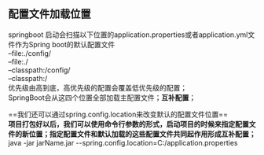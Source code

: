 ﻿## 配置文件加载位置

springboot 启动会扫描以下位置的application.properties或者application.yml文件作为Spring boot的默认配置文件  
–file:./config/  
–file:./  
–classpath:/config/  
–classpath:/  
优先级由高到底，高优先级的配置会覆盖低优先级的配置；  
SpringBoot会从这四个位置全部加载主配置文件；**互补配置**；


==我们还可以通过spring.config.location来改变默认的配置文件位置==  
**项目打包好以后，我们可以使用命令行参数的形式，启动项目的时候来指定配置文件的新位置；指定配置文件和默认加载的这些配置文件共同起作用形成互补配置；**  
java -jar jarName.jar --spring.config.location=C:/application.properties